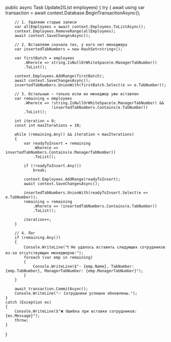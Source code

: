 public async Task Update2(List<Employee> employees)
{
    try
    {
        await using var transaction = await context.Database.BeginTransactionAsync();

        // 1. Удаляем старые записи
        var allEmployees = await context.Employees.ToListAsync();
        context.Employees.RemoveRange(allEmployees);
        await context.SaveChangesAsync();

        // 2. Вставляем сначала тех, у кого нет менеджера
        var insertedTabNumbers = new HashSet<string>();

        var firstBatch = employees
            .Where(e => string.IsNullOrWhiteSpace(e.ManagerTabNumber))
            .ToList();

        context.Employees.AddRange(firstBatch);
        await context.SaveChangesAsync();
        insertedTabNumbers.UnionWith(firstBatch.Select(e => e.TabNumber));

        // 3. Остальные — только если их менеджер уже вставлен
        var remaining = employees
            .Where(e => !string.IsNullOrWhiteSpace(e.ManagerTabNumber) &&
                        !insertedTabNumbers.Contains(e.TabNumber))
            .ToList();

        int iteration = 0;
        const int maxIterations = 10;

        while (remaining.Any() && iteration < maxIterations)
        {
            var readyToInsert = remaining
                .Where(e => insertedTabNumbers.Contains(e.ManagerTabNumber))
                .ToList();

            if (!readyToInsert.Any())
                break;

            context.Employees.AddRange(readyToInsert);
            await context.SaveChangesAsync();

            insertedTabNumbers.UnionWith(readyToInsert.Select(e => e.TabNumber));
            remaining = remaining
                .Where(e => !insertedTabNumbers.Contains(e.TabNumber))
                .ToList();

            iteration++;
        }

        // 4. Лог
        if (remaining.Any())
        {
            Console.WriteLine("❗ Не удалось вставить следующих сотрудников из-за отсутствующих менеджеров:");
            foreach (var emp in remaining)
            {
                Console.WriteLine($"- {emp.Name}, TabNumber: {emp.TabNumber}, ManagerTabNumber: {emp.ManagerTabNumber}");
            }
        }

        await transaction.CommitAsync();
        Console.WriteLine("✅ Сотрудники успешно обновлены.");
    }
    catch (Exception ex)
    {
        Console.WriteLine($"❌ Ошибка при вставке сотрудников: {ex.Message}");
        throw;
    }
}
